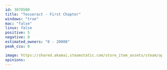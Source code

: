 ```yaml
---
id: 3078580
title: "Tesseract - First Chapter"
windows: "true"
mac: "false"
linux: false
positive: 5
negative: 0
estimated_owners: "0 - 20000"
peak_ccu: 0

image: https://shared.akamai.steamstatic.com/store_item_assets/steam/apps/3078580/header.jpg?t=1734407201
opinions:
---
```

